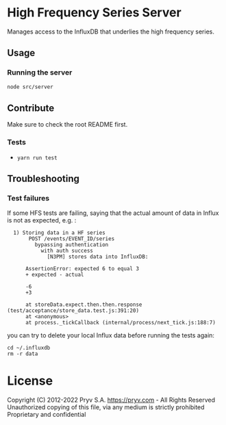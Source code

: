 # High Frequency Series Server

Manages access to the InfluxDB that underlies the high frequency series. 


## Usage

### Running the server

```bash
node src/server
```


## Contribute

Make sure to check the root README first.


### Tests

- `yarn run test`


## Troubleshooting

### Test failures

If some HFS tests are failing, saying that the actual amount of data in Influx is not as expected, e.g. :

```
  1) Storing data in a HF series
       POST /events/EVENT_ID/series
         bypassing authentication
           with auth success
             [N3PM] stores data into InfluxDB:

      AssertionError: expected 6 to equal 3
      + expected - actual

      -6
      +3

      at storeData.expect.then.then.response (test/acceptance/store_data.test.js:391:20)
      at <anonymous>
      at process._tickCallback (internal/process/next_tick.js:188:7)
```

you can try to delete your local Influx data before running the tests again:

```
cd ~/.influxdb
rm -r data
```


# License
Copyright (C) 2012-2022 Pryv S.A. https://pryv.com - All Rights Reserved
Unauthorized copying of this file, via any medium is strictly prohibited
Proprietary and confidential